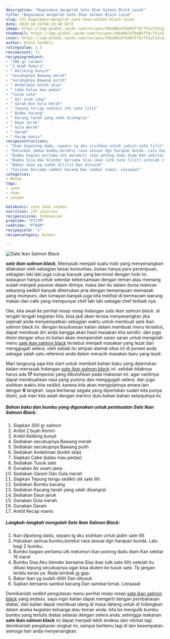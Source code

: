 ```yaml
---
description: "Bagaimana mengolah Sate Ikan Salmon Black Lezat"
title: "Bagaimana mengolah Sate Ikan Salmon Black Lezat"
slug: 333-bagaimana-mengolah-sate-ikan-salmon-black-lezat
date: 2020-10-31T04:19:40.927Z
image: https://img-global.cpcdn.com/recipes/36bd862d7bd85ff6/751x532cq70/sate-ikan-salmon-black-foto-resep-utama.jpg
thumbnail: https://img-global.cpcdn.com/recipes/36bd862d7bd85ff6/751x532cq70/sate-ikan-salmon-black-foto-resep-utama.jpg
cover: https://img-global.cpcdn.com/recipes/36bd862d7bd85ff6/751x532cq70/sate-ikan-salmon-black-foto-resep-utama.jpg
author: Glenn Sanders
ratingvalue: 3.3
reviewcount: 11
recipeingredient:
- "300 gr salmon"
- "2 buah Kemiri"
- " Keliking kunyit"
- "secukupnya Bawang merah"
- "secukupnya Bawang putih"
- " Andaliman boleh skip"
- " Cabe kalau mau pedas"
- "Tusuk sate"
- " Air asam jawa"
- " Garam Dan Gula merah"
- " Tepung terigu sedikit utk sate lilit"
- " Bumbu kacang"
- " Kacang tanah yang udah disangrai"
- " Daun jeruk"
- " Gula merah"
- " Garam"
- " Kecap manis"
recipeinstructions:
- "Ikan dipotong dadu, separo lg aku sisihkan untuk jadiin sate lilit"
- "Haluskan semua bumbu,koreksi rasa sesuai dgn harapan bunda. Lalu bagi 2 bumbu."
- "Bumbu bagian pertama utk melumuri ikan potong dadu diam Kan sekitar 15 menit"
- "Bumbu Sisa Aku blender bersama Sisa ikan (utk sate lilit) setelah itu dikasi tepung secukupnya agar bisa diuleni ke tusuk sate. Tp jangan terlalu keras ya. Rada lembek jg gpp."
- "Bakar ikan yg sudah dililit Dan ditusuk"
- "Sajikan bersama sambal kacang Dan sambal tomat. Lezaaaat"
categories:
- Resep
tags:
- sate
- ikan
- salmon

katakunci: sate ikan salmon 
nutrition: 237 calories
recipecuisine: Indonesian
preptime: "PT17M"
cooktime: "PT46M"
recipeyield: "1"
recipecategory: Dinner

---
```



![Sate Ikan Salmon Black](https://img-global.cpcdn.com/recipes/36bd862d7bd85ff6/751x532cq70/sate-ikan-salmon-black-foto-resep-utama.jpg)

<b><i>sate ikan salmon black</i></b>, Memasak menjadi suatu hobi yang menyenangkan dilakukan oleh sebagian besar komunitas. bukan hanya para perempuan, sebagian laki laki juga cukup banyak yang berminat dengan hobi ini. walaupun hanya untuk sekedar kebersamaan dengan teman atau memang sudah menjadi passion dalam dirinya. maka dari itu dalam dunia restoran sekarang sedikit banyak ditemukan pria dengan kemampuan memasak yang mumpuni, dan lumayan banyak juga kita melihat di bermacam warung makan dan cafe yang mempunyai chef laki laki sebagai chef terbaik nya.

Oke, kita awali ke perihal resep resep hidangan <i>sate ikan salmon black</i>. di tengah tengah kegiatan kita, bisa jadi akan terasa menyenangkan jika sejenak anda menyempatkan sebagian waktu untuk membuat sate ikan salmon black ini. dengan kesuksesan kalian dalam membuat menu tersebut, dapat membuat diri anda bangga akan hasil masakan kita sendiri. dan juga disini dengan situs ini kalian akan memperoleh saran saran untuk mengolah menu <u>sate ikan salmon black</u> tersebut menjadi masakan yang lezat dan menggugah selera, oleh sebab itu simpan alamat situs ini di ponsel anda sebagai salah satu referensi anda dalam meracik masakan baru yang lezat.




Mari langsung saja kita start untuk membeli bahan baku yang diperlukan dalam memasak hidangan <u><i>sate ikan salmon black</i></u> ini. setidak tidaknya harus ada <b>17</b> komposisi yang dibutuhkan pada makanan ini. agar nantinya dapat membuahkan rasa yang yummy dan menggugah selera. dan juga sisihkan waktu kita sedikit, karena kita akan mengolahnya antara lain dengan <b>6</b> langkah. saya berharap segala yang diperlukan sudah kita punya disini, yuk mari kita awali dengan merinci dulu bahan bahan selanjutnya ini.

<!--inarticleads1-->

##### Bahan baku dan bumbu yang digunakan untuk pembuatan Sate Ikan Salmon Black:

1. Siapkan 300 gr salmon
1. Ambil 2 buah Kemiri
1. Ambil  Keliking kunyit
1. Sediakan secukupnya Bawang merah
1. Sediakan secukupnya Bawang putih
1. Sediakan  Andaliman (boleh skip)
1. Siapkan  Cabe (kalau mau pedas)
1. Sediakan Tusuk sate
1. Gunakan  Air asam jawa
1. Sediakan  Garam Dan Gula merah
1. Siapkan  Tepung terigu sedikit utk sate lilit
1. Sediakan  Bumbu kacang
1. Sediakan  Kacang tanah yang udah disangrai
1. Sediakan  Daun jeruk
1. Gunakan  Gula merah
1. Gunakan  Garam
1. Ambil  Kecap manis




<!--inarticleads2-->

##### Langkah-langkah mengolah Sate Ikan Salmon Black:

1. Ikan dipotong dadu, separo lg aku sisihkan untuk jadiin sate lilit
1. Haluskan semua bumbu,koreksi rasa sesuai dgn harapan bunda. Lalu bagi 2 bumbu.
1. Bumbu bagian pertama utk melumuri ikan potong dadu diam Kan sekitar 15 menit
1. Bumbu Sisa Aku blender bersama Sisa ikan (utk sate lilit) setelah itu dikasi tepung secukupnya agar bisa diuleni ke tusuk sate. Tp jangan terlalu keras ya. Rada lembek jg gpp.
1. Bakar ikan yg sudah dililit Dan ditusuk
1. Sajikan bersama sambal kacang Dan sambal tomat. Lezaaaat




Demikianlah sedikit pengulasan menu perihal resep resep <u>sate ikan salmon black</u> yang endess. saya ingin kalian dapat mengerti dengan pembahasan diatas, dan kalian dapat membuat ulang di masa datang untuk di hidangkan dalam aneka kegiatan keluarga atau teman anda. kita bs mengulik bumbu bumbu yang tertulis diatas selaras dengan selera anda, sehingga makanan <b>sate ikan salmon black</b> ini dapat menjadi lebih endess dan nikmat lagi. demikianlah penjabaran singkat ini, sampai bertemu lagi di lain kesempatan. semoga hari anda menyenangkan.
